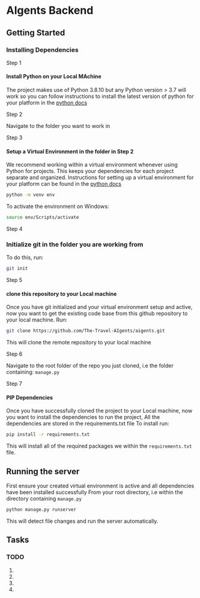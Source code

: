 # AIgents Backend

## Getting Started

### Installing Dependencies
Step 1
#### Install Python on your Local MAchine

The project makes use of Python 3.8.10 but any Python version > 3.7 will work so you can follow instructions to install the latest version of python for your platform in the [python docs](https://docs.python.org/3/using/unix.html#getting-and-installing-the-latest-version-of-python)

Step 2

Navigate to the folder you want to work in

Step 3
#### Setup a Virtual Environment in the folder in Step 2

We recommend working within a virtual environment whenever using Python for projects. This keeps your dependencies for each project separate and organized. Instructions for setting up a virtual environment for your platform can be found in the [python docs](https://packaging.python.org/guides/installing-using-pip-and-virtual-environments/)

```bash
python -m venv env
```
To activate the environment on Windows:
```bash
source env/Scripts/activate
```
Step 4
### Initialize git in the folder you are working from
To do this, run:

```bash
git init
```
Step 5
#### clone this repository to your Local machine

Once you have git initialized and your virtual environment setup and active, now you want to get the existing code base from this github repository to your local machine.
Run:

```bash
git clone https://github.com/The-Travel-AIgents/aigents.git
```
This will clone the remote repository to your local machine

Step 6

Navigate to the root folder of the repo you just cloned, i.e the folder containing: `manage.py`

Step 7
#### PIP Dependencies
Once you have successfully cloned the project to your Local machine, now you want to install the dependencies to run the project,
All the dependencies are stored in the requirements.txt file
To install run:

```bash
pip install -r requirements.txt
```
This will install all of the required packages we within the `requirements.txt` file.

## Running the server
First ensure your created virtual environment is active and all dependencies have been installed successfully
From your root directory, i.e within the directory containing `manage.py`

```bash
python manage.py runserver
```
This will detect file changes and run the server automatically.

## Tasks

### TODO

1. 
2. 
3. 
4. 
